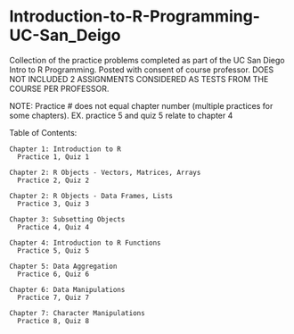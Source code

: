 # Introduction-to-R-Programming-UC-San_Deigo
Collection of the practice problems completed as part of the UC San Diego Intro to R Programming. Posted with consent of course professor. DOES NOT INCLUDED 2 ASSIGNMENTS CONSIDERED AS TESTS FROM THE COURSE PER PROFESSOR.

NOTE: Practice # does not equal chapter number (multiple practices for some chapters). EX. practice 5 and quiz 5 relate to chapter 4

Table of Contents:

  
    Chapter 1: Introduction to R    
      Practice 1, Quiz 1

    Chapter 2: R Objects - Vectors, Matrices, Arrays 
      Practice 2, Quiz 2

    Chapter 2: R Objects - Data Frames, Lists 
      Practice 3, Quiz 3

    Chapter 3: Subsetting Objects 
      Practice 4, Quiz 4

    Chapter 4: Introduction to R Functions 
      Practice 5, Quiz 5

    Chapter 5: Data Aggregation 
      Practice 6, Quiz 6

    Chapter 6: Data Manipulations 
      Practice 7, Quiz 7

    Chapter 7: Character Manipulations 
      Practice 8, Quiz 8


